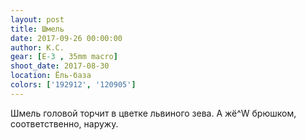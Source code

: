 ```yaml
---
layout: post
title: Шмель
date: 2017-09-26 00:00:00
author: К.С.
gear: [E-3 , 35mm macro]
shoot_date: 2017-08-30
location: Ёль-база
colors: ['192912', '120905']
---
```

Шмель головой торчит в цветке львиного зева. А жё^W брюшком, соответственно, наружу.
